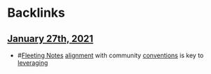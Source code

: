 
# Backlinks
## [January 27th, 2021](<January 27th, 2021.md>)
- #[Fleeting Notes](<Fleeting Notes.md>) [alignment](<alignment.md>) with community [conventions](<conventions.md>) is key to [leveraging](<leveraging.md>)

